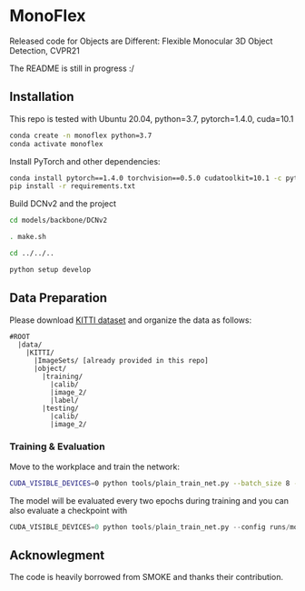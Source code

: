 # MonoFlex
Released code for Objects are Different: Flexible Monocular 3D Object Detection, CVPR21

The README is still in progress :/

## Installation
This repo is tested with Ubuntu 20.04, python=3.7, pytorch=1.4.0, cuda=10.1

```bash
conda create -n monoflex python=3.7
conda activate monoflex
```
Install PyTorch and other dependencies:

```bash
conda install pytorch==1.4.0 torchvision==0.5.0 cudatoolkit=10.1 -c pytorch
pip install -r requirements.txt
```
Build DCNv2 and the project
```bash
cd models/backbone/DCNv2

. make.sh

cd ../../..

python setup develop
```

## Data Preparation
Please download [KITTI dataset](http://www.cvlibs.net/datasets/kitti/eval_object.php?obj_benchmark=3d) and organize the data as follows:

```
#ROOT
  |data/
    |KITTI/
      |ImageSets/ [already provided in this repo]
      |object/			
        |training/
          |calib/
          |image_2/
          |label/
        |testing/
          |calib/
          |image_2/
```

### Training & Evaluation

Move to the workplace and train the network:

```sh
CUDA_VISIBLE_DEVICES=0 python tools/plain_train_net.py --batch_size 8 --config runs/monoflex.yaml --output output/exp
```

The model will be evaluated every two epochs during training and you can also evaluate a checkpoint with
```s
CUDA_VISIBLE_DEVICES=0 python tools/plain_train_net.py --config runs/monoflex.yaml --ckpt YOUR_CKPT  --eval
```


## Acknowlegment

The code is heavily borrowed from SMOKE and thanks their contribution.
